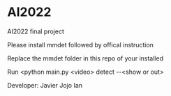 # AI2022
AI2022 final project

Please install mmdet followed by offical instruction

Replace the mmdet folder in this repo of your installed

Run <python main.py \<video\> detect --\<show or out\>

Developer: Javier Jojo Ian
